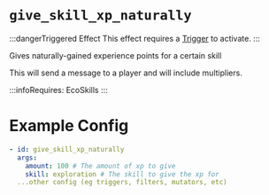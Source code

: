 # `give_skill_xp_naturally`
:::dangerTriggered Effect
This effect requires a [Trigger](https://plugins.auxilor.io/effects/all-triggers) to activate.
:::

Gives naturally-gained experience points for a certain skill

This will send a message to a player and will include multipliers.

:::infoRequires:
EcoSkills
:::

# Example Config
```yaml
- id: give_skill_xp_naturally
  args:
    amount: 100 # The amount of xp to give
    skill: exploration # The skill to give the xp for
  ...other config (eg triggers, filters, mutators, etc)
```